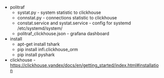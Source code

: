 * politraf
  * systat.py - system statistic to clickhouse
  * connstat.py - connections statistic to clickhouse
  * constat.service and systat.service - config for systemd /etc/systemd/system/
  * politraf_clickhouse.json - grafana dashboard
* install
  * apt-get install tshark
  * pip install infi.clickhouse_orm
  * pip install pyshark
* clickhouse - https://clickhouse.yandex/docs/en/getting_started/index.html#installation
